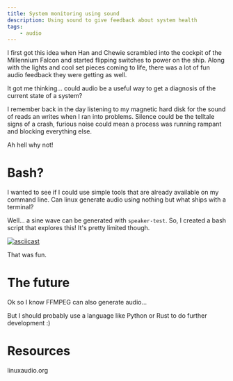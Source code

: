 ```yaml
---
title: System monitoring using sound
description: Using sound to give feedback about system health
tags:
    - audio
---
```


I first got this idea when Han and Chewie scrambled into the cockpit of the Millennium Falcon and started flipping switches to power on the ship. Along with the lights and cool set pieces coming to life, there was a lot of fun audio feedback they were getting as well.

It got me thinking... could audio be a useful way to get a diagnosis of the current state of a system?

I remember back in the day listening to my magnetic hard disk for the sound of reads an writes when I ran into problems. Silence could be the telltale signs of a crash, furious noise could mean a process was running rampant and blocking everything else.

Ah hell why not!

# Bash?

I wanted to see if I could use simple tools that are already available on my command line. Can linux generate audio using nothing but what ships with a terminal? 

Well... a sine wave can be generated with `speaker-test`. So, I created a bash script that explores this! It's pretty limited though.

[![asciicast](https://asciinema.org/a/6lfNXq6pDQXrr3tMg4IPjZzV0.svg)](https://asciinema.org/a/6lfNXq6pDQXrr3tMg4IPjZzV0)

That was fun.



# The future

Ok so I know FFMPEG can also generate audio...

But I should probably use a language like Python or Rust to do further development :)

# Resources

linuxaudio.org